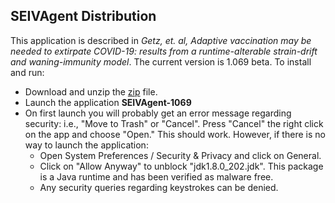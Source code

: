 ## SEIVAgent Distribution
This application is described in *Getz, et. al, Adaptive vaccination may be needed to extirpate COVID-19: results from a runtime-alterable strain-drift and waning-immunity model*. The current version is 1.069 beta. To install and run:
* Download and unzip the [zip](https://github.com/rmsalter/SEIVAgent_distribution/releases/download/1.069_beta/SEIVAgent_1.069beta.zip) file.
* Launch the application **SEIVAgent-1069**
* On first launch you will probably get an error message regarding security: i.e., "Move to Trash" or "Cancel". Press "Cancel" the right click on the app and choose "Open."  This should work.  However, if there is no way to launch the application:
  * Open System Preferences / Security & Privacy and click on General.
  * Click on "Allow Anyway" to unblock "jdk1.8.0_202.jdk". This package is a Java runtime and has been verified as malware free.
  * Any security queries regarding keystrokes can be denied.

